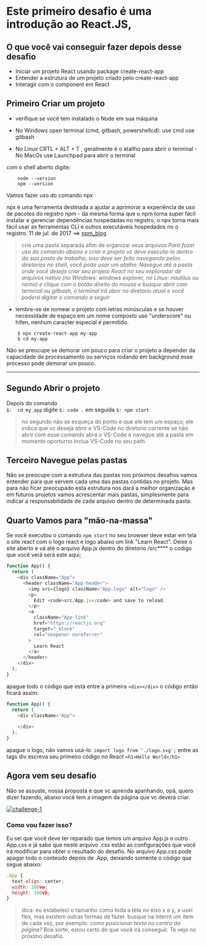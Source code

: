 # Este primeiro desafio é uma introdução ao React.JS, 
## O que você vai conseguir fazer depois desse desafio

  - Iniciar um projeto React usando package create-react-app
  - Entender a estrutura de um projeto criado pelo create-react-app
  - Interagir com o component em React

## Primeiro Criar um projeto

  - verifique se você tem instalado o Node em sua máquina

  - No Windows open terminal (cmd, gitbash, powershellcd):
    use cmd <tecla super digite cmd>
    use gitbash <tecla super digite bash>

  - No Linux  CRTL + ALT + T , geralmente é o atallho para abrir o terminal
  -No MacOs use Launchpad para abrir o terminal

  com o shell aberto digite:
```
    node --version
    npm --version
```

Vamos fazer uso do comando npx
> 
npx é uma ferramenta destinada a ajudar a aprimorar a experiência de uso de pacotes do registro npm - da mesma forma que o npm torna super fácil instalar e gerenciar dependências hospedadas no registro, o npx torna mais fácil usar as ferramentas CLI e outros executáveis ​​hospedados no o registro. 11 de jul. de 2017 ==> [npm_blog](https://blog.npmjs.org/post/162869356040/introducing-npx-an-npm-package-runner#:~:text=npx%20is%20a%20tool%20intended,executables%20hosted%20on%20the%20registry. "npm_blog")

> crie uma pasta separada afim de organizar seus arquivos
*Para fazer uso do comando abaixo e criar o projeto vc deve executa-lo dentro da sua pasta de trabalho, isso deve ser feito navegando pelos diretorios no shell, você pode usar um atalho:
Navegue até a pasta onde você deseja criar seu projeto React no seu explorador de arquivos nativo (no Windows: windows explorer, no Linux: nautilus ou nemo) e clique com o botão direito do mouse e busque abrir com terminal ou gitbash, o terminal irá abrir no diretorio atual e você poderá digitar o comando a seguir*


* lembre-se de nomear o projeto com letras minúsculas e se houver necessidade de espaço em um nome composto use "underscore" ou hífen, nenhum caracter especial é permitido.

```
	$ npx create-react-app my-app
	$ cd my-app
```

Não se preocupe se demorar um pouco para criar o projeto a depender da capacidade de processamento ou serviços rodando em background esse processo pode demorar um  pouco.



------------

## Segundo Abrir o projeto
Depois do comando  
`$:  cd my_app`
digite 
`$: code .`
em seguida
`$: npm start`

> no segundo não se esqueça do ponto e que ele tem um espaço; ele indica que vc deseja abrir o VS-Code no diretorio corrente
se não abrir com esse comando abra o VS-Code e navegue até a pasta em momento oporturno inclua VS-Code no seu path.


## Terceiro Navegue pelas pastas
Não se preocupe com a estrutura das pastas nos próximos desafios vamos entender para que servem cada uma das pastas contidas no projeto.
Mas para não ficar preocupado esta estrutura nos dará a melhor organização e em futuros projetos vamos acrescentar mais pastas, simplesmente para indicar a responsabilidade de cada arquivo dentro de determinada pasta.

## Quarto Vamos para "mão-na-massa"
Se vocẽ executou o comando `npm start` no seu browser deve estar em tela o site react com o logo react e logo abaixo um link "Learn React".
Deixe o site aberto e vá até o arquivo App.js dentro do diretorio */src*****
o codigo que você verá será este aqui;
```javascript
function App() {
  return (
    <div className="App">
      <header className="App-header">
        <img src={logo} className="App-logo" alt="logo" />
        <p>
          Edit <code>src/App.js</code> and save to reload.
        </p>
        <a
          className="App-link"
          href="https://reactjs.org"
          target="_blank"
          rel="noopener noreferrer"
        >
          Learn React
        </a>
      </header>
    </div>
  );
}
```
apague todo o código que está entre a primeira `<div></div>`
o código então ficará assim: 
```javascript
function App() {
  return (
    <div className="App">
    
    </div>
  );
}
```
apague o logo, não vamos usá-lo.
`import logo from './logo.svg';`
entre as tags div escreva seu primeiro código no React
 `<h1>Hello World</h1>`
 
 ## Agora vem seu desafio
 Não se assuste, nossa proposta é que vc aprenda apanhando, opâ, quero dizer fazendo, abaixo você tem a imagem da página que vc deverá criar.

[![challenge-1](https://i.imgur.com/PQ7M9rI.png "challenge-1")](https://i.imgur.com/PQ7M9rI.png "challenge-1")

### Como vou fazer isso?
Eu sei que você deve ter reparado que temos um arquivo App.js e outro App.css e já sabe que neste arquivo .css estão as configurações que você irá modificar para obter o resultado do desafio.
No arquivo App.css pode apagar todo o conteúdo depois de .App, deixando somente o código que segue abaixo: 
```javascript
.App {
  text-align: center;
  width: 100vw;
  height: 100vh;
}
```
> dica: eu estabeleci o tamanho como toda a tela no eixo x e y, e usei flex, mas existem  outras formas de fazer.
> busque na internt um item de cada vez, por exemplo:
> *como posicionar texto no centro da página?*
Boa sorte, estou certo de que você irá conseguir.
Te vejo no próximo desafio.
